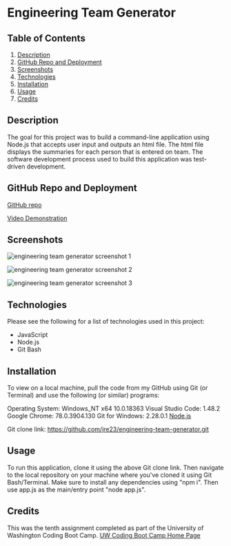 # Engineering Team Generator

## Table of Contents

1. [Description](#Description)
2. [GitHub Repo and Deployment](#GitHub-Repo-and-Deployment)
3. [Screenshots](#Screenshots)
4. [Technologies](#Technologies)
5. [Installation](#Installation)
6. [Usage](#Usage)
7. [Credits](#Credits)

## Description

The goal for this project was to build a command-line application using Node.js that accepts user input and outputs an html file. The html file displays the summaries for each person that is entered on team. The software development process used to build this application was test-driven development.

## GitHub Repo and Deployment

[GitHub repo](https://github.com/jre23/engineering-team-generator)

[Video Demonstration]()

## Screenshots

![engineering team generator screenshot 1]()

![engineering team generator screenshot 2]()

![engineering team generator screenshot 3]()

## Technologies

Please see the following for a list of technologies used in this project:

* JavaScript
* Node.js
* Git Bash

## Installation

To view on a local machine, pull the code from my GitHub using Git (or Terminal) and use the following (or similar) programs:

Operating System: Windows_NT x64 10.0.18363
Visual Studio Code: 1.48.2
Google Chrome: 78.0.3904.130
Git for Windows: 2.28.0.1
[Node.js](https://nodejs.org/en/)

Git clone link: https://github.com/jre23/engineering-team-generator.git

## Usage

To run this application, clone it using the above Git clone link. Then navigate to the local repository on your machine where you've cloned it using Git Bash/Terminal. Make sure to install any dependencies using "npm i". Then use app.js as the main/entry point "node app.js".

## Credits

This was the tenth assignment completed as part of the University of Washington Coding Boot Camp. [UW Coding Boot Camp Home Page](https://bootcamp.uw.edu/coding/)